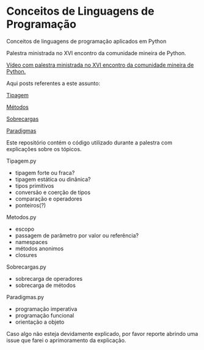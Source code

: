 # Conceitos de Linguagens de Programação
Conceitos de linguagens de programação aplicados em Python

Palestra ministrada no XVI encontro da comunidade mineira de Python.


[Vídeo com palestra ministrada no XVI encontro da comunidade mineira de Python.](https://www.youtube.com/watch?v=QIVzp3p8BZI)

Aqui posts referentes  a este assunto:

[Tipagem](http://cassiobotaro.github.io/conceitos-linguagem-parte-1)

[Métodos](http://cassiobotaro.github.io/conceitos-linguagem-parte-2)

[Sobrecargas](http://cassiobotaro.github.io/conceitos-linguagem-parte-3)

[Paradigmas](http://cassiobotaro.github.io/conceitos-linguagem-parte-4)

Este repositório contém o código utilizado durante a palestra com explicações sobre os tópicos.

Tipagem.py
- tipagem forte ou fraca?
- tipagem estática ou dinânica?
- tipos primitivos
- conversão e coerção de tipos
- comparação e operadores
- ponteiros(?)

Metodos.py
- escopo
- passagem de parâmetro por valor ou referência?
- namespaces
- métodos anonimos
- closures

Sobrecargas.py
- sobrecarga de operadores
- sobrecarga de métodos

Paradigmas.py
- programação imperativa
- programação funcional
- orientação a objeto

Caso algo não esteja devidamente explicado, por favor reporte abrindo uma issue que farei o aprimoramento da explicação.

